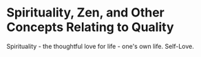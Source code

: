 # Spirituality, Zen, and Other Concepts Relating to Quality

Spirituality - the thoughtful love for life - one's own life.
Self-Love.
